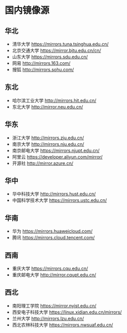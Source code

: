 # 国内镜像源
华北
--
- 清华大学 https://mirrors.tuna.tsinghua.edu.cn/
- 北京交通大学 https://mirror.bjtu.edu.cn/cn/
- 山东大学 https://mirrors.sdu.edu.cn/
- 网易 http://mirrors.163.com/
- 搜狐 http://mirrors.sohu.com/


东北
--
- 哈尔滨工业大学 http://mirrors.hit.edu.cn/
- 东北大学 http://mirror.neu.edu.cn/


华东
--
- 浙江大学 http://mirrors.zju.edu.cn/
- 南京大学 http://mirrors.nju.edu.cn/
- 南京邮电大学 https://mirrors.njupt.edu.cn/
- 阿里云 https://developer.aliyun.com/mirror/
- 开源社 http://mirror.azure.cn/


华中
--
- 华中科技大学 http://mirrors.hust.edu.cn/
- 中国科学技术大学 https://mirrors.ustc.edu.cn/


华南
--
- 华为 https://mirrors.huaweicloud.com/
- 腾讯 https://mirrors.cloud.tencent.com/


西南
--
- 重庆大学 https://mirrors.cqu.edu.cn/
- 重庆邮电大学 http://mirror.cqupt.edu.cn/


西北
--
- 南阳理工学院 https://mirror.nyist.edu.cn/
- 西安电子科技大学 https://linux.xidian.edu.cn/mirrors/
- 兰州大学 http://mirrors.lzu.edu.cn/
- 西北农林科技大学 https://mirrors.nwsuaf.edu.cn/

